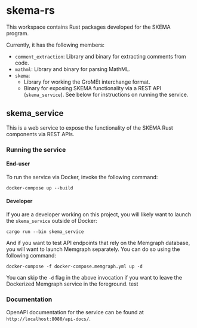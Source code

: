 # skema-rs

This workspace contains Rust packages developed for the SKEMA program.

Currently, it has the following members:

- `comment_extraction`: Library and binary for
  extracting comments from code.
- `mathml`: Library and binary for parsing MathML.
- `skema`:
    - Library for working the GroMEt interchange format.
    - Binary for exposing SKEMA functionality via a REST API (`skema_service`).
      See below for instructions on running the service.

## skema_service

This is a web service to expose the functionality of the SKEMA Rust components
via REST APIs.

### Running the service

#### End-user

To run the service via Docker, invoke the following command:

```
docker-compose up --build
```

#### Developer

If you are a developer working on this project, you will likely want to launch
the `skema_service` outside of Docker:

```
cargo run --bin skema_service
```

And if you want to test API endpoints that rely on the Memgraph database, you
will want to launch Memgraph separately. You can do so using the following
command:

```
docker-compose -f docker-compose.memgraph.yml up -d
```

You can skip the `-d` flag in the above invocation if you want to leave the
Dockerized Memgraph service in the foreground. test

### Documentation

OpenAPI documentation for the service can be found at
`http://localhost:8080/api-docs/`.
